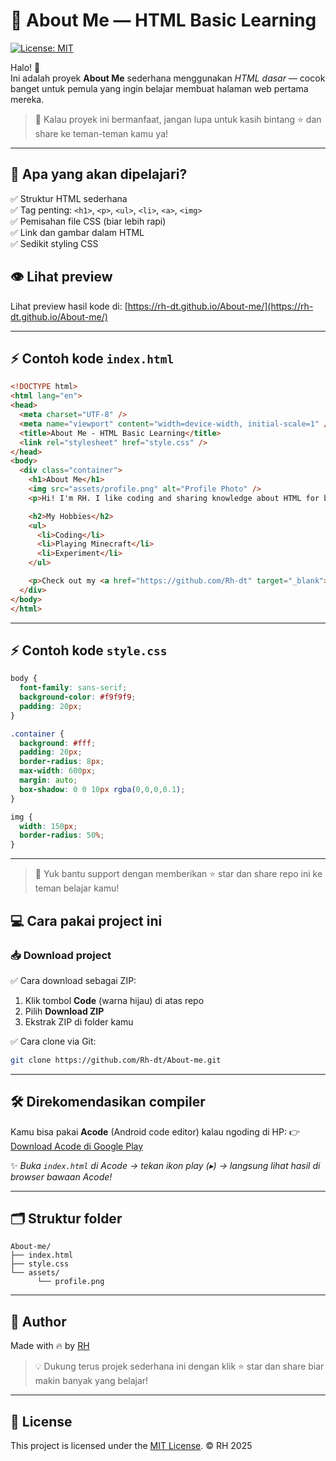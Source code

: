 # 🚀 About Me — HTML Basic Learning

[![License: MIT](https://img.shields.io/badge/License-MIT-green.svg)](LICENSE)

Halo! 👋  
Ini adalah proyek **About Me** sederhana menggunakan _HTML dasar_ — cocok banget untuk pemula yang ingin belajar membuat halaman web pertama mereka.

> 🌟 Kalau proyek ini bermanfaat, jangan lupa untuk kasih bintang ⭐ dan share ke teman-teman kamu ya!

---

## 📌 Apa yang akan dipelajari?
✅ Struktur HTML sederhana  
✅ Tag penting: `<h1>`, `<p>`, `<ul>`, `<li>`, `<a>`, `<img>`  
✅ Pemisahan file CSS (biar lebih rapi)  
✅ Link dan gambar dalam HTML  
✅ Sedikit styling CSS  

## 👁️ Lihat preview
Lihat preview hasil kode di: [https://rh-dt.github.io/About-me/](https://rh-dt.github.io/About-me/)

---

## ⚡ Contoh kode `index.html`
```html
<!DOCTYPE html>
<html lang="en">
<head>
  <meta charset="UTF-8" />
  <meta name="viewport" content="width=device-width, initial-scale=1" />
  <title>About Me - HTML Basic Learning</title>
  <link rel="stylesheet" href="style.css" />
</head>
<body>
  <div class="container">
    <h1>About Me</h1>
    <img src="assets/profile.png" alt="Profile Photo" />
    <p>Hi! I'm RH. I like coding and sharing knowledge about HTML for beginners.</p>

    <h2>My Hobbies</h2>
    <ul>
      <li>Coding</li>
      <li>Playing Minecraft</li>
      <li>Experiment</li>
    </ul>

    <p>Check out my <a href="https://github.com/Rh-dt" target="_blank">GitHub Profile</a>!</p>
  </div>
</body>
</html>
````

---

## ⚡ Contoh kode `style.css`

```css
body {
  font-family: sans-serif;
  background-color: #f9f9f9;
  padding: 20px;
}

.container {
  background: #fff;
  padding: 20px;
  border-radius: 8px;
  max-width: 600px;
  margin: auto;
  box-shadow: 0 0 10px rgba(0,0,0,0.1);
}

img {
  width: 150px;
  border-radius: 50%;
}
```

---

> 🚀 Yuk bantu support dengan memberikan ⭐ star dan share repo ini ke teman belajar kamu!

## 💻 **Cara pakai project ini**

### 📥 Download project

✅ Cara download sebagai ZIP:

1. Klik tombol **Code** (warna hijau) di atas repo
2. Pilih **Download ZIP**
3. Ekstrak ZIP di folder kamu

✅ Cara clone via Git:

```bash
git clone https://github.com/Rh-dt/About-me.git
```

---

## 🛠 **Direkomendasikan compiler**

Kamu bisa pakai **Acode** (Android code editor) kalau ngoding di HP:
👉 [Download Acode di Google Play](https://play.google.com/store/apps/details?id=com.foxdebug.acodefree)

✨ *Buka `index.html` di Acode → tekan ikon play (▸) → langsung lihat hasil di browser bawaan Acode!*

---

## 🗂 Struktur folder

```
About-me/
├── index.html
├── style.css
└── assets/
      └── profile.png
```

---

## 👑 Author

Made with 🔥 by [RH](https://github.com/Rh-dt)

> 💡 Dukung terus projek sederhana ini dengan klik ⭐ star dan share biar makin banyak yang belajar!

---

## 📄 License

This project is licensed under the [MIT License](LICENSE). &copy; RH 2025
